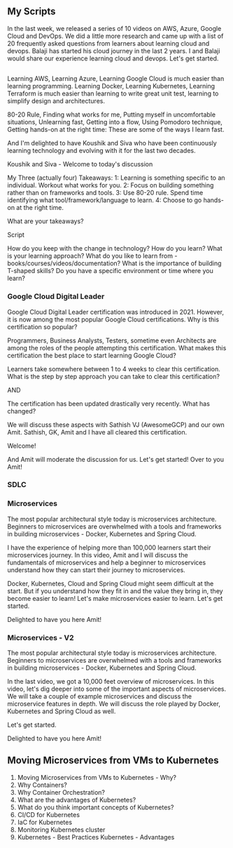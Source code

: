 ## My Scripts

In the last week, we released a series of 10 videos on AWS, Azure, Google Cloud and DevOps. We did a little more research and came up with a list of 20 frequently asked questions from learners about learning cloud and devops. Balaji has started his cloud journey in the last 2 years. I and Balaji would share our experience learning cloud and devops. Let's get started.


## 

Learning AWS, Learning Azure, Learning Google Cloud is much easier than learning programming. Learning Docker, Learning Kubernetes, Learning Terraform is much easier than learning to write great unit test, learning to simplify design and architectures.

80-20 Rule, Finding what works for me, Putting myself in uncomfortable situations, Unlearning fast, Getting into a flow, Using Pomodoro technique, Getting hands-on at the right time: These are some of the ways I learn fast.

And I'm delighted to have Koushik and Siva who have been continuously learning technology and evolving with it for the last two decades.


Koushik and Siva - Welcome to today's discussion

My Three (actually four) Takeaways:
1: Learning is something specific to an individual. Workout what works for you.
2: Focus on building something rather than on frameworks and tools.
3: Use 80-20 rule. Spend time identifying what tool/framework/language to learn. 
4: Choose to go hands-on at the right time. 

What are your takeaways?

Script

How do you keep with the change in technology?
How do you learn?
What is your learning approach?
What do you like to learn from - books/courses/videos/documentation?
What is the importance of building T-shaped skills?
Do you have a specific environment or time where you learn?


### Google Cloud Digital Leader

Google Cloud Digital Leader certification was introduced in 2021. However, it is now among the most popular Google Cloud certifications. Why is this certification so popular?

Programmers, Business Analysts, Testers, sometime even Architects are among the roles of the people attempting this certification. What makes this certification the best place to start learning Google Cloud?

Learners take somewhere between 1 to 4 weeks to clear this certification. What is the step by step approach you can take to clear this certification? 

AND

The certification has been updated drastically very recently. What has changed?


We will discuss these aspects with Sathish VJ (AwesomeGCP) and our own Amit. Sathish, GK, Amit and I have all cleared this certification. 

Welcome!

And Amit will moderate the discussion for us. Let's get started! Over to you Amit!

### SDLC



### Microservices

The most popular architectural style today is microservices architecture. Beginners to microservices are overwhelmed with a tools and frameworks in building microservices - Docker, Kubernetes and Spring Cloud. 

I have the experience of helping more than 100,000 learners start their microservices journey. In this video, Amit and I will discuss the fundamentals of microservices and help a beginner to microservices understand how they can start their journey to microservices. 

Docker, Kubernetes, Cloud and Spring Cloud might seem difficult at the start. But if you understand how they fit in and the value they bring in, they become easier to learn! 
Let's make microservices easier to learn. Let's get started. 

Delighted to have you here Amit!


### Microservices - V2

The most popular architectural style today is microservices architecture. Beginners to microservices are overwhelmed with a tools and frameworks in building microservices - Docker, Kubernetes and Spring Cloud. 

In the last video, we got a 10,000 feet overview of microservices. In this video, let's dig deeper into some of the important aspects of microservices. We will take a couple of example microservices and discuss the microservice features in depth. We will discuss the role played by Docker, Kubernetes and Spring Cloud as well.

Let's get started.

Delighted to have you here Amit!




## Moving Microservices from VMs to Kubernetes

1. Moving Microservices from VMs to Kubernetes - Why?
2. Why Containers?
3. Why Container Orchestration?
4. What are the advantages of Kubernetes?
5. What do you think important concepts of Kubernetes?
6. CI/CD for Kubernetes
7. IaC for Kubernetes
8. Monitoring Kubernetes cluster 
9. Kubernetes - Best Practices
Kubernetes - Advantages




